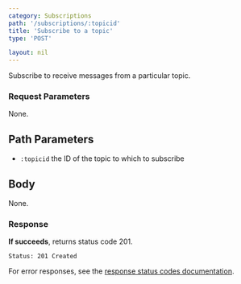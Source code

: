 ```yaml
---
category: Subscriptions
path: '/subscriptions/:topicid'
title: 'Subscribe to a topic'
type: 'POST'

layout: nil
---
```


Subscribe to receive messages from a particular topic.

### Request Parameters
None.

## Path Parameters
* `:topicid` the ID of the topic to which to subscribe

## Body
None.

### Response

**If succeeds**, returns status code 201.

```Status: 201 Created```

For error responses, see the [response status codes documentation](#response-status-codes).
